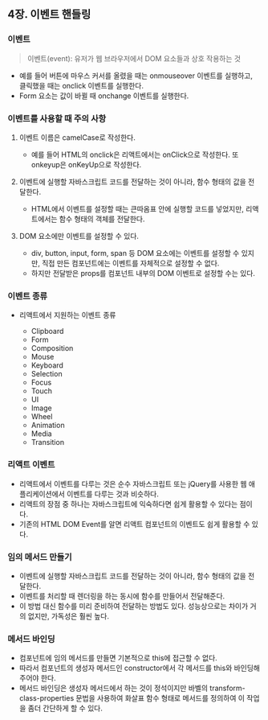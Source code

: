 ## 4장. 이벤트 핸들링

### 이벤트

> 이벤트(event): 유저가 웹 브라우저에서 DOM 요소들과 상호 작용하는 것

- 예를 들어 버튼에 마우스 커서를 올렸을 때는 onmouseover 이벤트를 실행하고, 클릭했을 때는 onclick 이벤트를 실행한다.
- Form 요소는 값이 바뀔 때 onchange 이벤트를 실행한다.

### 이벤트를 사용할 때 주의 사항

1) 이벤트 이름은 camelCase로 작성한다.
    - 예를 들어 HTML의 onclick은 리액트에서는 onClick으로 작성한다. 또 onkeyup은 onKeyUp으로 작성한다.
    
2) 이벤트에 실행할 자바스크립트 코드를 전달하는 것이 아니라, 함수 형태의 값을 전달한다. 
    - HTML에서 이벤트를 설정할 때는 큰따옴표 안에 실행할 코드를 넣었지만, 리액트에서는 함수 형태의 객체를 전달한다.
    
3) DOM 요소에만 이벤트를 설정할 수 있다.
    - div, button, input, form, span 등 DOM 요소에는 이벤트를 설정할 수 있지만, 직접 만든 컴포넌트에는 이벤트를 자체적으로 설정할 수 없다. 
    - 하지만 전달받은 props를 컴포넌트 내부의 DOM 이벤트로 설정할 수는 있다. 
    
### 이벤트 종류

- 리액트에서 지원하는 이벤트 종류

    - Clipboard
    - Form
    - Composition
    - Mouse
    - Keyboard
    - Selection
    - Focus
    - Touch
    - UI
    - Image
    - Wheel
    - Animation
    - Media
    - Transition
    
### 리액트 이벤트

- 리액트에서 이벤트를 다루는 것은 순수 자바스크립트 또는 jQuery를 사용한 웹 애플리케이션에서 이벤트를 다루는 것과 비슷하다.
- 리액트의 장점 중 하나는 자바스크립트에 익숙하다면 쉽게 활용할 수 있다는 점이다. 
- 기존의 HTML DOM Event를 알면 리액트 컴포넌트의 이벤트도 쉽게 활용할 수 있다.


### 임의 메서드 만들기

- 이벤트에 실행할 자바스크립트 코드를 전달하는 것이 아니라, 함수 형태의 값을 전달한다.
- 이벤트를 처리할 때 렌더링을 하는 동시에 함수를 만들어서 전달해준다.
- 이 방법 대신 함수를 미리 준비하여 전달하는 방법도 있다. 성능상으로는 차이가 거의 없지만, 가독성은 훨씬 높다.

### 메서드 바인딩

- 컴포넌트에 임의 메서드를 만들면 기본적으로 this에 접근할 수 없다.
- 따라서 컴포넌트의 생성자 메서드인 constructor에서 각 메서드를 this와 바인딩해주어야 한다.
- 메서드 바인딩은 생성자 메서드에서 하는 것이 정석이지만 바벨의 transform-class-properties 문법을 사용하여 화살표 함수 형태로 메서드를 정의하여 이 작업을 좀더 간단하게 할 수 있다.

